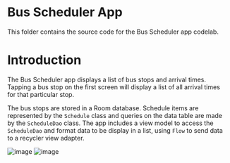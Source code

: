 # Bus Scheduler App

This folder contains the source code for the Bus Scheduler app codelab.

# Introduction

The Bus Scheduler app displays a list of bus stops and arrival times. Tapping a bus stop on the first screen will display a list of all arrival times for that particular stop.

The bus stops are stored in a Room database. Schedule items are represented by the `Schedule` class and queries on the data table are made by the `ScheduleDao` class. The app includes a view model to access the `ScheduleDao` and format data to be display in a list, using `Flow` to send data to a recycler view adapter.

![image](https://github.com/user-attachments/assets/be0b2170-44a1-4009-a43d-94ae110b3b8c)
![image](https://github.com/user-attachments/assets/161f813c-600f-412d-98d4-c75cf52b466c)
